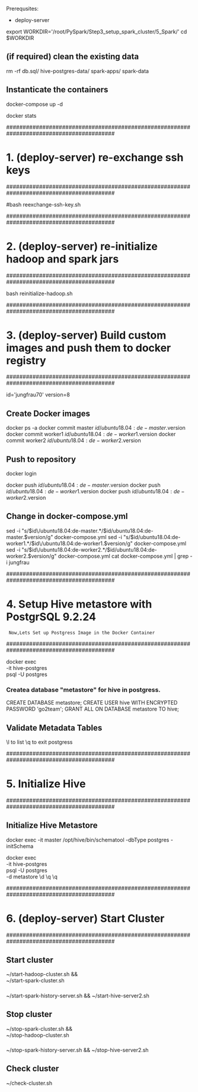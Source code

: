 Prerequsites:
- deploy-server

export WORKDIR='/root/PySpark/Step3_setup_spark_cluster/5_Spark/'
cd $WORKDIR

## (if required) clean the existing data
rm -rf db.sql/ hive-postgres-data/ spark-apps/ spark-data


## Instanticate the containers
docker-compose up -d

docker stats

#########################################################################################
# 1. (deploy-server) re-exchange ssh keys
#########################################################################################

#bash reexchange-ssh-key.sh


#########################################################################################
# 2. (deploy-server) re-initialize hadoop and spark jars
#########################################################################################

bash reinitialize-hadoop.sh


#########################################################################################
# 3. (deploy-server) Build custom images and push them to docker registry
#########################################################################################

id='jungfrau70'
version=8

## Create Docker images
docker ps -a
docker commit master $id/ubuntu18.04:de-master.$version
docker commit worker1 $id/ubuntu18.04:de-worker1.$version
docker commit worker2 $id/ubuntu18.04:de-worker2.$version

## Push to repository
docker login

docker push $id/ubuntu18.04:de-master.$version
docker push $id/ubuntu18.04:de-worker1.$version
docker push $id/ubuntu18.04:de-worker2.$version

## Change in docker-compose.yml
sed -i "s/$id\/ubuntu18.04:de-master.*/$id\/ubuntu18.04:de-master.$version/g" docker-compose.yml
sed -i "s/$id\/ubuntu18.04:de-worker1.*/$id\/ubuntu18.04:de-worker1.$version/g" docker-compose.yml
sed -i "s/$id\/ubuntu18.04:de-worker2.*/$id\/ubuntu18.04:de-worker2.$version/g" docker-compose.yml
cat docker-compose.yml | grep -i jungfrau


#########################################################################################
# 4. Setup Hive metastore with PostgrSQL 9.2.24
     Now,Lets Set up Postgress Image in the Docker Container
#########################################################################################

docker exec \
    -it hive-postgres \
    psql -U postgres
	
### Createa database "metastore" for hive in postgress.
CREATE DATABASE metastore;
CREATE USER hive WITH ENCRYPTED PASSWORD 'go2team';
GRANT ALL ON DATABASE metastore TO hive;	

## Validate Metadata Tables
\l to list
\q to exit postgress

#########################################################################################
# 5. Initialize Hive
#########################################################################################
## Initialize Hive Metastore
docker exec -it master /opt/hive/bin/schematool -dbType postgres -initSchema

docker exec \
    -it hive-postgres \
    psql -U postgres \
    -d metastore
\d
\q
\q

#########################################################################################
# 6. (deploy-server) Start Cluster
#########################################################################################

## Start cluster
~/start-hadoop-cluster.sh && \
~/start-spark-cluster.sh
#####
~/start-spark-history-server.sh &&
~/start-hive-server2.sh

## Stop cluster
~/stop-spark-cluster.sh && \
~/stop-hadoop-cluster.sh
#####
~/stop-spark-history-server.sh &&
~/stop-hive-server2.sh

## Check cluster
~/check-cluster.sh
